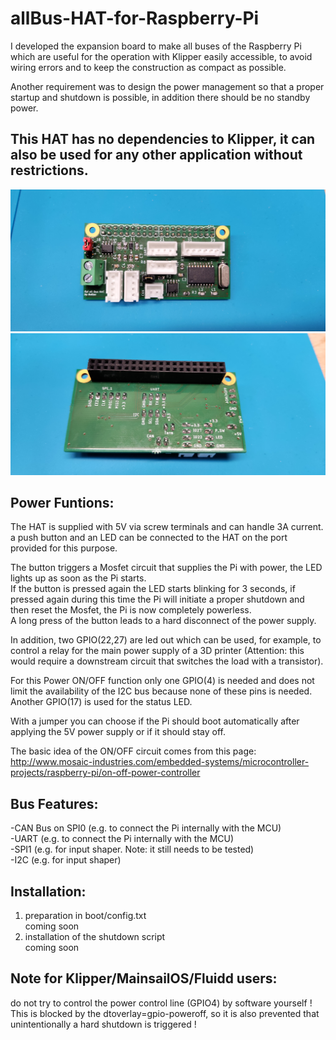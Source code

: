 # allBus-HAT-for-Raspberry-Pi
I developed the expansion board to make all buses of the Raspberry Pi which are useful for the operation with Klipper easily accessible, to avoid wiring errors and to keep the construction as compact as possible.

Another requirement was to design the power management so that a proper startup and shutdown is possible, in addition there should be no standby power.  

## This HAT has no dependencies to Klipper, it can also be used for any other application without restrictions.

![This is an image](https://github.com/Snolte1001/allBus-HAT-for-Raspberry-Pi-Klipper-/blob/main/images/top%20soldered.jpg)
![This is an image](https://github.com/Snolte1001/allBus-HAT-for-Raspberry-Pi-Klipper-/blob/main/images/bottom%20soldered.jpg)


## **Power Funtions:**  
The HAT is supplied with 5V via screw terminals and can handle 3A current.  
a push button and an LED can be connected to the HAT on the port provided for this purpose.  
  
The button triggers a Mosfet circuit that supplies the Pi with power, the LED lights up as soon as the Pi starts.  
If the button is pressed again the LED starts blinking for 3 seconds, if pressed again during this time the Pi will initiate a proper shutdown and then reset the Mosfet, the Pi is now completely powerless.  
A long press of the button leads to a hard disconnect of the power supply.  

In addition, two GPIO(22,27) are led out which can be used, for example, to control a relay for the main power supply of a 3D printer (Attention: this would require a downstream circuit that switches the load with a transistor). 

For this Power ON/OFF function only one GPIO(4) is needed and does not limit the availability of the I2C bus because none of these pins is needed.  
Another GPIO(17) is used for the status LED. 

With a jumper you can choose if the Pi should boot automatically after applying the 5V power supply or if it should stay off.  

The basic idea of the ON/OFF circuit comes from this page:  
http://www.mosaic-industries.com/embedded-systems/microcontroller-projects/raspberry-pi/on-off-power-controller


## **Bus Features:**  
-CAN Bus on SPI0 (e.g. to connect the Pi internally with the MCU)   
-UART (e.g. to connect the Pi internally with the MCU)  
-SPI1 (e.g. for input shaper. Note: it still needs to be tested)  
-I2C (e.g. for input shaper)  



## **Installation:**  
1. preparation in boot/config.txt  
  coming soon
2. installation of the shutdown script  
  coming soon
  
## **Note for Klipper/MainsailOS/Fluidd users:**  
do not try to control the power control line (GPIO4) by software yourself ! This is blocked by the dtoverlay=gpio-poweroff, so it is also prevented that unintentionally a hard shutdown is triggered !  
